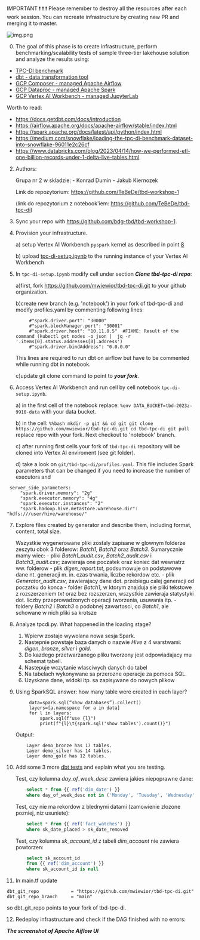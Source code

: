 IMPORTANT ❗ ❗ ❗ Please remember to destroy all the resources after each work session. You can recreate infrastructure by creating new PR and merging it to master.

![img.png](doc/figures/destroy.png)

0. The goal of this phase is to create infrastructure, perform benchmarking/scalability tests of sample three-tier lakehouse solution and analyze the results using:
* [TPC-DI benchmark](https://www.tpc.org/tpcdi/)
* [dbt - data transformation tool](https://www.getdbt.com/)
* [GCP Composer - managed Apache Airflow](https://cloud.google.com/composer?hl=pl)
* [GCP Dataproc - managed Apache Spark](https://spark.apache.org/)
* [GCP Vertex AI Workbench - managed JupyterLab](https://cloud.google.com/vertex-ai-notebooks?hl=pl)

Worth to read:
* https://docs.getdbt.com/docs/introduction
* https://airflow.apache.org/docs/apache-airflow/stable/index.html
* https://spark.apache.org/docs/latest/api/python/index.html
* https://medium.com/snowflake/loading-the-tpc-di-benchmark-dataset-into-snowflake-96011e2c26cf
* https://www.databricks.com/blog/2023/04/14/how-we-performed-etl-one-billion-records-under-1-delta-live-tables.html

2. Authors:

    Grupa nr 2 w skladzie:
        - Konrad Dumin
        - Jakub Kiernozek

    Link do repozytorium: https://github.com/TeBeDe/tbd-workshop-1

    (link do repozytorium z notebook'iem: https://github.com/TeBeDe/tbd-tpc-di)

3. Sync your repo with https://github.com/bdg-tbd/tbd-workshop-1.

4. Provision your infrastructure.

    a) setup Vertex AI Workbench `pyspark` kernel as described in point [8](https://github.com/bdg-tbd/tbd-workshop-1/tree/v1.0.32#project-setup) 

    b) upload [tpc-di-setup.ipynb](https://github.com/bdg-tbd/tbd-workshop-1/blob/v1.0.36/notebooks/tpc-di-setup.ipynb) to 
the running instance of your Vertex AI Workbench

5. In `tpc-di-setup.ipynb` modify cell under section ***Clone tbd-tpc-di repo***:

   a)first, fork https://github.com/mwiewior/tbd-tpc-di.git to your github organization.

   b)create new branch (e.g. 'notebook') in your fork of tbd-tpc-di and modify profiles.yaml by commenting following lines:
   ```  
        #"spark.driver.port": "30000"
        #"spark.blockManager.port": "30001"
        #"spark.driver.host": "10.11.0.5"  #FIXME: Result of the command (kubectl get nodes -o json |  jq -r '.items[0].status.addresses[0].address')
        #"spark.driver.bindAddress": "0.0.0.0"
   ```
   This lines are required to run dbt on airflow but have to be commented while running dbt in notebook.

   c)update git clone command to point to ***your fork***.

 


6. Access Vertex AI Workbench and run cell by cell notebook `tpc-di-setup.ipynb`.

    a) in the first cell of the notebook replace: `%env DATA_BUCKET=tbd-2023z-9910-data` with your data bucket.


   b) in the cell:
         ```%%bash
         mkdir -p git && cd git
         git clone https://github.com/mwiewior/tbd-tpc-di.git
         cd tbd-tpc-di
         git pull
         ```
      replace repo with your fork. Next checkout to 'notebook' branch.
   
    c) after running first cells your fork of `tbd-tpc-di` repository will be cloned into Vertex AI  enviroment (see git folder).

    d) take a look on `git/tbd-tpc-di/profiles.yaml`. This file includes Spark parameters that can be changed if you need to increase the number of executors and
  ```
   server_side_parameters:
       "spark.driver.memory": "2g"
       "spark.executor.memory": "4g"
       "spark.executor.instances": "2"
       "spark.hadoop.hive.metastore.warehouse.dir": "hdfs:///user/hive/warehouse/"
  ```


7. Explore files created by generator and describe them, including format, content, total size.

    Wszystkie wygenerowane pliki zostaly zapisane w glownym folderze zeszytu obok 3 folderow: *Batch1*, *Batch2* oraz *Batch3*. Sumarycznie mamy wiec:
        - pliki *Batch1_audit.csv*, *Batch2_audit.csv* i *Batch3_audit.csv*; zawieraja one poczatek oraz koniec dat wewnatrz ww. folderow
        - plik *digen_report.txt*, podsumowuje on podstawowe dane nt. generacji m. in. czas trwania, liczbe rekordow etc.
        - plik *Generator_audit.csv*, zawierajacy dane dot. przebiegu calej generacji od poczatku do konca
        - folder *Batch1*, w ktorym znajduja sie pliki tekstowe z rozszerzeniem *txt* oraz bez rozszerzen, wszystkie zawieraja statystyki dot. liczby przeprowadzonych operacji tworzenia, usuwania itp.
        - foldery *Batch2* i *Batch3* o podobnej zawartosci, co *Batch1*, ale schowane w nich pliki sa krotsze


8. Analyze tpcdi.py. What happened in the loading stage?

   1. Wpierw zostaje wywolana nowa sesja Spark.
   2. Nastepnie powstaje baza danych o nazwie *Hive* z 4 warstwami: *digen*, *bronze*, *silver* i *gold*.
   3. Do kazdego przetwarzanego pliku tworzony jest odpowiadajacy mu schemat tabeli.
   4. Nastepuje wczytanie wlasciwych danych do tabel
   5. Na tabelach wykonywane sa przerozne operacje za pomoca SQL.
   6. Uzyskane dane, widoki itp. sa zapisywane do nowych plikow

9. Using SparkSQL answer: how many table were created in each layer?

   ```
        data=spark.sql(“show databases”).collect()
        layers=[a.namespace for a in data]
        for l in layers:
            spark.sql(f"use {l}")
            print(f"{l}\t{spark.sql('show tables').count()}")
   ```

   Output:

    ```
        Layer demo_bronze has 17 tables.
        Layer demo_silver has 14 tables.
        Layer demo_gold has 12 tables.
    ```

10. Add some 3 more [dbt tests](https://docs.getdbt.com/docs/build/tests) and explain what you are testing.

    Test, czy kolumna *day_of_week_desc* zawiera jakies niepoprawne dane:

    ```sql
        select * from {{ ref('dim_date') }}
        where day_of_week_desc not in ('Monday', 'Tuesday', 'Wednesday', 'Thursday', 'Friday', 'Saturday', 'Sunday')
    ```

    Test, czy nie ma rekordow z blednymi datami (zamowienie zlozone pozniej, niz usuniete):

    ```sql
        select * from {{ ref('fact_watches') }}
        where sk_date_placed > sk_date_removed
    ```

    Test, czy kolumna *sk_account_id* z tabeli *dim_account* nie zawiera powtorzen:

    ```sql
        select sk_account_id
        from {{ ref('dim_account') }}
        where sk_account_id is null
    ```

11. In main.tf update
   ```
   dbt_git_repo            = "https://github.com/mwiewior/tbd-tpc-di.git"
   dbt_git_repo_branch     = "main"
   ```
   so dbt_git_repo points to your fork of tbd-tpc-di. 

12. Redeploy infrastructure and check if the DAG finished with no errors:

***The screenshot of Apache Aiflow UI***
